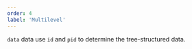 ```yaml
---
order: 4
label: 'Multilevel'
---
```


`data` data use `id` and `pid` to determine the tree-structured data.
